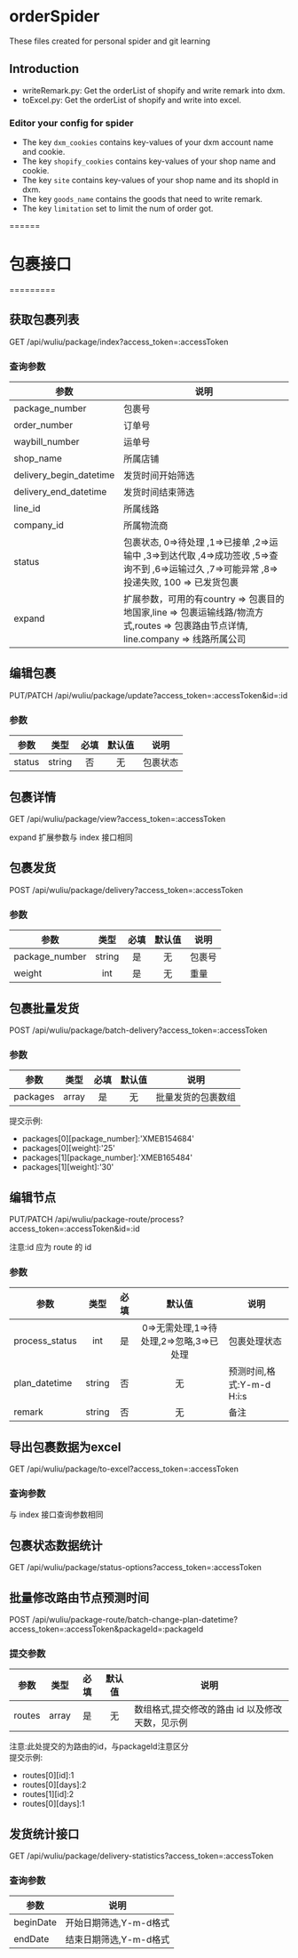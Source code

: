 # orderSpider
These files created for personal spider and git learning

## Introduction
- writeRemark.py: Get the orderList of shopify and write remark into dxm.
- toExcel.py: Get the orderList of shopify and write into excel.

### Editor your config for spider
- The key `dxm_cookies` contains key-values of your dxm account name and cookie.
- The key `shopify_cookies` contains key-values of your shop name and cookie.
- The key `site` contains key-values of your shop name and its shopId in dxm.
- The key `goods_name` contains the goods that need to write remark.
- The key `limitation` set to limit the num of order got.

======

# 包裹接口
=========

## 获取包裹列表
GET /api/wuliu/package/index?access_token=:accessToken

### 查询参数
| 参数 | 说明 |
|---|---|
| package_number | 包裹号 |
| order_number | 订单号 |
| waybill_number | 运单号 |
| shop_name | 所属店铺 |
| delivery_begin_datetime | 发货时间开始筛选 |
| delivery_end_datetime | 发货时间结束筛选 |
| line_id | 所属线路 |
| company_id | 所属物流商 |
| status | 包裹状态, 0=>待处理 ,1=>已接单 ,2=>运输中 ,3=>到达代取 ,4=>成功签收 ,5=>查询不到 ,6=>运输过久 ,7=>可能异常 ,8=>投递失败, 100 => 已发货包裹  |
| expand | 扩展参数，可用的有country => 包裹目的地国家,line => 包裹运输线路/物流方式,routes => 包裹路由节点详情, line.company => 线路所属公司 |

## 编辑包裹
PUT/PATCH /api/wuliu/package/update?access_token=:accessToken&id=:id

### 参数
| 参数 | 类型 | 必填 | 默认值 | 说明 |
|---|:---:|:---:|:---:|---|
| status | string | 否 | 无 | 包裹状态 |

## 包裹详情
GET /api/wuliu/package/view?access_token=:accessToken

expand 扩展参数与 index 接口相同

## 包裹发货
POST /api/wuliu/package/delivery?access_token=:accessToken

### 参数 
| 参数 | 类型 | 必填 | 默认值 | 说明 |
|---|:---:|:---:|:---:|---|
| package_number | string | 是 | 无 | 包裹号 |
| weight | int | 是 | 无 | 重量 |

## 包裹批量发货
POST /api/wuliu/package/batch-delivery?access_token=:accessToken

### 参数 
| 参数 | 类型 | 必填 | 默认值 | 说明 |
|---|:---:|:---:|:---:|---|
| packages | array | 是 | 无 | 批量发货的包裹数组 |

提交示例:
- packages[0][package_number]:'XMEB154684'
- packages[0][weight]:'25'
- packages[1][package_number]:'XMEB165484'
- packages[1][weight]:'30'

## 编辑节点
PUT/PATCH /api/wuliu/package-route/process?access_token=:accessToken&id=:id

注意:id 应为 route 的 id
### 参数 
| 参数 | 类型 | 必填 | 默认值 | 说明 |
|---|:---:|:---:|:---:|---|
| process_status | int | 是 | 0=>无需处理,1=>待处理,2=>忽略,3=>已处理 | 包裹处理状态 |
| plan_datetime | string | 否 | 无 | 预测时间,格式:Y-m-d H:i:s |
| remark | string | 否 | 无 | 备注 |

## 导出包裹数据为excel
GET /api/wuliu/package/to-excel?access_token=:accessToken

### 查询参数
与 index 接口查询参数相同

## 包裹状态数据统计
GET /api/wuliu/package/status-options?access_token=:accessToken

## 批量修改路由节点预测时间
POST /api/wuliu/package-route/batch-change-plan-datetime?access_token=:accessToken&packageId=:packageId

### 提交参数
| 参数 | 类型 | 必填 | 默认值 | 说明 |
|---|:---:|:---:|:---:|---|
| routes | array | 是 | 无 | 数组格式,提交修改的路由 id 以及修改天数，见示例 |

注意:此处提交的为路由的id，与packageId注意区分<br>
提交示例:
- routes[0][id]:1
- routes[0][days]:2
- routes[1][id]:2
- routes[0][days]:1

## 发货统计接口
GET /api/wuliu/package/delivery-statistics?access_token=:accessToken

### 查询参数
| 参数 | 说明 |
|---|---|
| beginDate | 开始日期筛选,Y-m-d格式 |
| endDate | 结束日期筛选,Y-m-d格式 |
